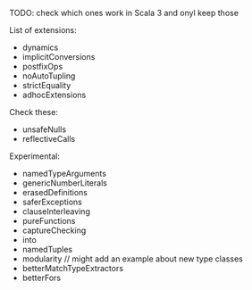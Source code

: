 TODO: check which ones work in Scala 3 and onyl keep those

List of extensions:
- dynamics
- implicitConversions
- postfixOps
- noAutoTupling
- strictEquality
- adhocExtensions

Check these:
- unsafeNulls
- reflectiveCalls

Experimental:
- namedTypeArguments
- genericNumberLiterals
- erasedDefinitions
- saferExceptions
- clauseInterleaving
- pureFunctions
- captureChecking
- into
- namedTuples
- modularity // might add an example about new type classes
- betterMatchTypeExtractors
- betterFors


